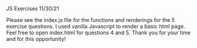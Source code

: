 JS Exercises 11/30/21

Please see the index.js file for the functions and renderings for the 5 exercise questions.
I used vanilla Javascript to render a basic html page. Feel free to open index.html for questions 4 and 5.
Thank you for your time and for this opportunity!